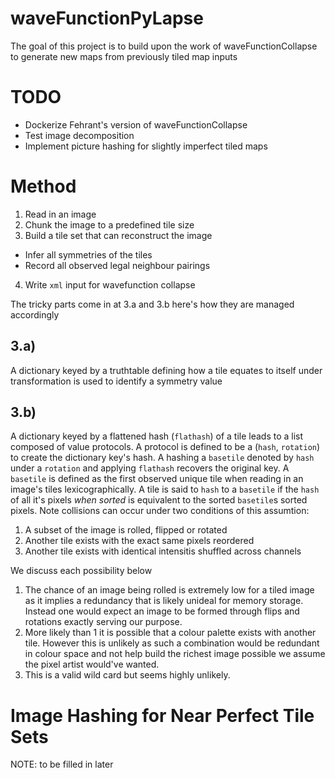 # waveFunctionPyLapse
The goal of this project is to build upon the work of waveFunctionCollapse to generate new maps from previously tiled map inputs

# TODO
- Dockerize Fehrant's version of waveFunctionCollapse
- Test image decomposition
- Implement picture hashing for slightly imperfect tiled maps

# Method
1. Read in an image
2. Chunk the image to a predefined tile size
3. Build a tile set that can reconstruct the image
- Infer all symmetries of the tiles
- Record all observed legal neighbour pairings
4. Write `xml` input for wavefunction collapse

The tricky parts come in at 3.a and 3.b here's how they are managed accordingly

## 3.a)
A dictionary keyed by a truthtable defining how a tile equates to itself under transformation is used to identify a symmetry value

## 3.b)
A dictionary keyed by a flattened hash (`flathash`) of a tile leads to a list composed of value protocols. A protocol is defined to be a (`hash`, `rotation`) to create the dictionary key's hash. A hashing a `basetile` denoted by `hash` under a `rotation` and applying `flathash` recovers the original key. A `basetile` is defined as the first observed unique tile when reading in an image's tiles lexicographically. A tile is said to `hash` to a `basetile` if the `hash` of all it's pixels *when sorted* is equivalent to the sorted `basetile`s sorted pixels. Note collisions can occur under two conditions of this assumtion:

1. A subset of the image is rolled, flipped or rotated
2. Another tile exists with the exact same pixels reordered
3. Another tile exists with identical intensitis shuffled across channels

We discuss each possibility below
1. The chance of an image being rolled is extremely low for a tiled image as it implies a redundancy that is likely unideal for memory storage. Instead one would expect an image to be formed through flips and rotations exactly serving our purpose.
2. More likely than 1 it is possible that a colour palette exists with another tile. However this is unlikely as such a combination would be redundant in colour space and not help build the richest image possible we assume the pixel artist would've wanted.
3. This is a valid wild card but seems highly unlikely. 

# Image Hashing for Near Perfect Tile Sets
NOTE: to be filled in later
